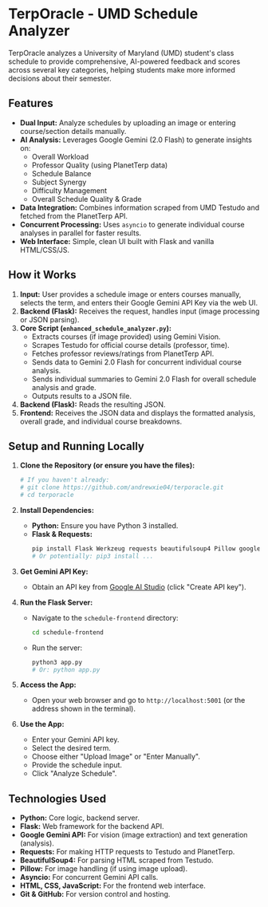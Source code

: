 # TerpOracle - UMD Schedule Analyzer

TerpOracle analyzes a University of Maryland (UMD) student's class schedule to provide comprehensive, AI-powered feedback and scores across several key categories, helping students make more informed decisions about their semester.

## Features

*   **Dual Input:** Analyze schedules by uploading an image or entering course/section details manually.
*   **AI Analysis:** Leverages Google Gemini (2.0 Flash) to generate insights on:
    *   Overall Workload
    *   Professor Quality (using PlanetTerp data)
    *   Schedule Balance
    *   Subject Synergy
    *   Difficulty Management
    *   Overall Schedule Quality & Grade
*   **Data Integration:** Combines information scraped from UMD Testudo and fetched from the PlanetTerp API.
*   **Concurrent Processing:** Uses `asyncio` to generate individual course analyses in parallel for faster results.
*   **Web Interface:** Simple, clean UI built with Flask and vanilla HTML/CSS/JS.

## How it Works

1.  **Input:** User provides a schedule image or enters courses manually, selects the term, and enters their Google Gemini API Key via the web UI.
2.  **Backend (Flask):** Receives the request, handles input (image processing or JSON parsing).
3.  **Core Script (`enhanced_schedule_analyzer.py`):**
    *   Extracts courses (if image provided) using Gemini Vision.
    *   Scrapes Testudo for official course details (professor, time).
    *   Fetches professor reviews/ratings from PlanetTerp API.
    *   Sends data to Gemini 2.0 Flash for concurrent individual course analysis.
    *   Sends individual summaries to Gemini 2.0 Flash for overall schedule analysis and grade.
    *   Outputs results to a JSON file.
4.  **Backend (Flask):** Reads the resulting JSON.
5.  **Frontend:** Receives the JSON data and displays the formatted analysis, overall grade, and individual course breakdowns.

## Setup and Running Locally

1.  **Clone the Repository (or ensure you have the files):**
    ```bash
    # If you haven't already:
    # git clone https://github.com/andrewxie04/terporacle.git
    # cd terporacle
    ```

2.  **Install Dependencies:**
    *   **Python:** Ensure you have Python 3 installed.
    *   **Flask & Requests:**
        ```bash
        pip install Flask Werkzeug requests beautifulsoup4 Pillow google-generativeai
        # Or potentially: pip3 install ...
        ```

3.  **Get Gemini API Key:**
    *   Obtain an API key from [Google AI Studio](https://aistudio.google.com/app/apikey) (click "Create API key").

4.  **Run the Flask Server:**
    *   Navigate to the `schedule-frontend` directory:
        ```bash
        cd schedule-frontend
        ```
    *   Run the server:
        ```bash
        python3 app.py
        # Or: python app.py
        ```

5.  **Access the App:**
    *   Open your web browser and go to `http://localhost:5001` (or the address shown in the terminal).

6.  **Use the App:**
    *   Enter your Gemini API key.
    *   Select the desired term.
    *   Choose either "Upload Image" or "Enter Manually".
    *   Provide the schedule input.
    *   Click "Analyze Schedule".

## Technologies Used

*   **Python:** Core logic, backend server.
*   **Flask:** Web framework for the backend API.
*   **Google Gemini API:** For vision (image extraction) and text generation (analysis).
*   **Requests:** For making HTTP requests to Testudo and PlanetTerp.
*   **BeautifulSoup4:** For parsing HTML scraped from Testudo.
*   **Pillow:** For image handling (if using image upload).
*   **Asyncio:** For concurrent Gemini API calls.
*   **HTML, CSS, JavaScript:** For the frontend web interface.
*   **Git & GitHub:** For version control and hosting.